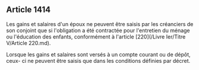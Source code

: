 Article 1414
----
Les gains et salaires d'un époux ne peuvent être saisis par les créanciers de
son conjoint que si l'obligation a été contractée pour l'entretien du ménage ou
l'éducation des enfants, conformément à l'article [220](/Livre Ier/Titre V/Article 220.md).

Lorsque les gains et salaires sont versés à un compte courant ou de dépôt, ceux-
ci ne peuvent être saisis que dans les conditions définies par décret.
